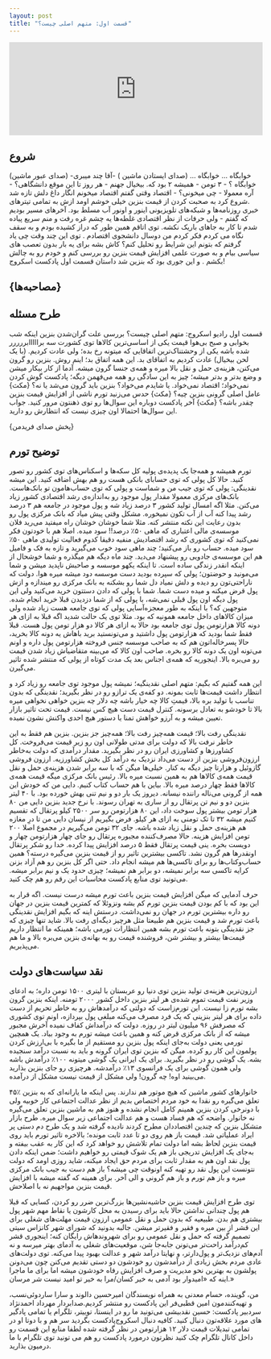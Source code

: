 ```yaml
---
layout: post
title: "قسمت اول: متهم اصلی چیست؟"
---
```


<iframe sandbox="allow-same-origin allow-scripts allow-top-navigation allow-popups allow-forms" scrolling="no" width="100%" height="185" frameborder="0" src="https://embed.radiopublic.com/e?if=scrooge-podcast-Wka3nl&ge=s1!f7f4bc13bb04d5d9e7b9d3be25e6283e5091df98"></iframe>


## شروع
(صدای عبور ماشین)
-خوابگاه …
خوابگاه …
(صدای ایستادن ماشین )
-آقا چند میبری خوابگاه ؟
\- ۳ تومن
\- همیشه ۲ بود که. بیخیال جهنم
\- هر روز تا این موقع دانشگاهی؟
\- آره معمولا
\- چی میخونی؟
\- اقتصاد
وقتی گفتم اقتصاد میخونم انگار داغ دلش تازه شد .شروع کرد به صحبت کردن از قیمت بنزین خیلی خوشم اومد ازش به تمامی تیترهای خبری روزنامه‌ها و شبکه‌های تلویزیونی اینور و اونور آب مسلط بود.
آخرهای مسیر بودیم که گفتم
\-  ولی حرفات از نظر اقتصادی غلطه‌ها
یه چشم غره رفت و منم سریع پیاده شدم تا کار به جاهای باریک نکشه.
توی اتاقم همین طور که دراز کشیده بودم و به سقف نگاه می کردم فکر کردم من دوسال دانشجوی اقتصادم . توی این چند وقت چی یاد گرفتم که بتونم این شرایط رو تحلیل کنم؟ کاش بشه برای یه بار بدون تعصب های سیاسی بیام و به صورت علمی افزایش قیمت بنزین رو بررسی کنم و خودم رو به چالش بکشم . و این جوری بود که بنزین شد داستان قسمت اول پادکست اسکروج!

## {مصاحبه‌ها}

## طرح مسئله
قسمت اول رادیو اسکروج: متهم اصلی چیست؟ بررسی علت گران‌شدن بنزین
اینکه شب بخوابی و صبح بی‌هوا قیمت یکی از اساسی‌ترین کالاها توی کشورت سه برااااابررررر شده باشه یکی از وحشتناک‌ترین اتفاقایی که میتونه رخ بده؛ ولی عادت کردیم. (با یک لحن بیخیال)
عادت کردیم به اتفاقای بد. این همه اتفاق بد؛ اینم روش.
بنزین رو گرون می‌کنن، هزینه‌ی حمل و نقل بالا میره و همه‌ی جنسا گرون میشه. آدما از کار بیکار میشن و وضع بدتر و بدتر میشه؛ چیز به این سادگی رو همه می‌فهمن دیگه؛ پادکست گوش کردن نمی‌خواد؛ اقتصاد نمی‌خواد.
یا شایدم می‌خواد؟ بنزین باید گرون می‌شد یا نه؟ {مکث} عامل اصلی گرونی بنزین چیه؟ {مکث} حدس می‌زنید تورم ناشی از افزایش قیمت بنزین چقدر باشه؟ {مکث}
آخر پادکست دوباره این سوال‌ها رو توی ذهنتون مرور کنید. جواب این سوال‌ها احتمالا اون چیزی نیست که انتظارش رو دارید.

{پخش صدای فریدمن}

## توضیح تورم
تورم همیشه و همه‌جا یک پدیده‌ی پولیه
کل سکه‌ها و اسکناس‌های توی کشور رو تصور کنید. حالا کل پولی که توی حسابای بانکی هست رو هم بهش اضافه کنید. این میشه نقدینگی: پولی که توی جیب من و شماست و پولی که توی حساب‌هامون تو بانک‌هاست.
بانک‌های مرکزی معمولا مقدار پول موجود رو به‌اندازه‌ی رشد اقتصادی کشور زیاد می‌کنن. مثلا اگه امسال تولید کشور ۳ درصد زیاد شه و پول موجود در جامعه هم ۳ درصد رشد پیدا کنه آب از آب تکون نمیخوره. مشکل وقتی پیش میاد که بانک مرکزی پول رو بدون رعایت این نکته منتشر کنه.
مثلا شما خوشان خوشان راه میفتید می‌رید فلان موسسه‌ی مالی اعتباری که ماهی ۵۰٪ درصد!! سود میده. اصلا هم با خودتون فکر نمی‌کنید که توی کشوری که رشد اقتصادیش منفیه دقیقا کدوم فعالیت تولیدی ماهی ۵۰٪ سود میده. حساب رو باز می‌کنید؛ چند ماهی سود خوب می‌گیرید و تازه به فک و فامیل هم این موسسه‌ی جادویی رو پیشنهاد می‌دید. چند ماه دیگه هم میگذره و شما خوشحال از اینکه انقدر زندگی ساده است. تا اینکه یکهو موسسه و صاحبش ناپدید میشن و شما می‌مونید و حوضتون؛ پولی که سپرده بودید دست موسسه دود میشه میره هوا.
دولت که ناراحتی‌تون رو دیده و دلش نمیاد دل شما رو بشکنه به بانک مرکزی رو میندازه و ازش پول قرض میکنه و میده دست شما. شما با پولی که دادن دستتون خرید می‌کنید ولی این پول دیگه اون پول قبلی نمی‌شه، با پولی که از شما دزدیدن قبلا خرید انجام شده. متوجهین که؟ با اینکه به طور معجزه‌آسایی پولی که توی جامعه هست زیاد شده ولی میزان کالاهای داخل جامعه همونیه که بود. مثلا توی یک حالت شدید اگه قبلا به ازای هر دونه کالا هزارتومن پول توی جامعه بود حالا به ازای هر کالا دو هزار تومن پول هست. قبلا فقط شما بودید که هزارتومن پول داشتید و می‌تونستید برید باهاش یه دونه کالا بخرید، حالا پسرخاله‌اتون هم که به صاحب موسسه جنس فروخته هزارتومن پول داره و اونم می‌تونه اون یک دونه کالا رو بخره. صاحب اون کالا که می‌بینه متقاضیاش زیاد شدن قیمت رو می‌بره بالا. اینجوریه که همه‌ی اجناس بعد یک مدت کوتاه از پولی که منتشر شده تاثیر می‌گیرن.

این همه گفتیم که بگیم: متهم اصلی نقدینگیه؛ نمیشه پول موجود توی جامعه رو زیاد کرد و انتظار داشت قیمت‌ها ثابت بمونه. دو کفه‌ی یک ترازو رو در نظر بگیرید؛ نقدینگی که بدون تناسب با تولید بره بالا، قیمتِ کالا چه خیار باشه چه دلار چه بنزین خواهی نخواهی میره بالا تا خودشو به تعادل برسونه. کنترل قیمت دست هیچ کس نیست. قیمت تحت تاثیر بازار تعیین میشه و به آرزو خواهش تمنا یا دستور هیچ احدی واکنش نشون نمیده.

نقدینگی رفت بالا؛ قیمت همه‌چیز رفت بالا؛ همه‌چیز جز بنزین. بنزین هم فقط به این خاطر نرفت بالا که دولت برای مدتی طولانی اون رو زیر قیمت می‌فروخت. کل کشاورزها و کشاورزی ایران رو در نظر بگیرید. مقدار درآمدی که دولت به‌خاطر ارزون‌فروشی بنزین از دست می‌داد نزدیک به درآمد کل بخش کشاورزیه. ارزون فروشی گازوئیل و هزارتا چیز دیگه به کنار.
خیلی‌ها میگن که با سه برابر شدن هزینه‌ی حمل و نقل قیمت همه‌ی کالاها هم به همین نسبت میره بالا. رئیس بانک مرکزی میگه قیمت همه‌ی کالاها فقط چهار درصد میره بالا. بیاین با هم حساب کتاب کنیم.
دایی من که خودش این همه از گرونی می‌ناله راننده نیسانه. دیروز یک بار دو و نیم تنی بهش خورده بود. با ۴۰ لیتر بنزین دو و نیم تن پرتقال رو از ساری به تهران رسوند. با نرخ جدید بنزین دایی من ۸۰ هزار تومن بیشتر پول سوخت داد، این ۸۰ هزارتومن رو سر ۲۵۰۰ کیلو پرتقال که تقسیم کنیم میشه ۳۲ تا تک تومنی به ازای هر کیلو. فرض بگیریم از نیسان دایی من تا درِ مغازه هم هزینه‌ی حمل و نقل زیاد شده باشه. جای ۳۲ تومن می‌گیریم در مجموع اصلا ۲۰۰ تومن افزایش هزینه. حالا مصرف‌کننده مجبوره پرتقال رو جای چهار هزارتومن چهار و دویست بخره. ینی قیمت پرتقال فقط ۵ درصد افزایش پیدا کرده. خدا رو شکر پرتقال اونقدرها هم گرون نشد.
تاکسی بیشترین تاثیر رو از قیمت بنزین می‌گیره درسته؟ همین حساب‌وکتاب‌ها رو برای تاکسی‌ها هم میشه انجام داد. حتی اگر کل بنزین رو هم آزاد بزنن کرایه تاکسی سه برابر نمیشه، دو برابر هم نمیشه؛ چیزی حدود یک و نیم برابر میشه. می‌تونید توی منابع پادکست محاسبات این رقم رو هم چک کنید.

حرف آدمایی که میگن افزایش قیمت بنزین باعث تورم میشه درست نیست. اگه قرار به این بود که با کم بودن قیمت بنزین تورم کم بشه ونزوئلا که کمترین قیمت بنزین در جهان رو داره بیشترین تورم در جهان رو نمی‌داشت. درستش اینه که بگیم افزایش نقدینگی باعث تورم شد و قیمت بنزین هم طبیعتا مثل هرچیز دیگه‌ای رفت بالا. شاید تنها چیزی که جز نقدینگی بتونه باعث تورم بشه همین انتظارات تورمی باشه؛ همینکه ما انتظار داریم قیمت‌ها بیشتر و بیشتر شن، فروشنده قیمت رو به بهانه‌ی بنزین می‌بره بالا و ما هم می‌پذیریم.

## نقد سیاست‌های دولت

ارزون‌ترین هزینه‌ی تولید بنزین توی دنیا رو عربستان با لیتری ۱۵۰۰ تومن داره؛ به ادعای وزیر نفت قیمت تموم شده‌ی هر لیتر بنزین داخل کشور ۲۰۰۰ تومنه. اینکه بنزین گرون بشه تورم زا نیست. این تورم‌زاست که دولتی که درآمدهاش رو به خاطر تحریم از دست داده برای هر لیتر بنزینی که یک فرد مصرف می‌کنه مبلغی پول بپردازه، اونم توی کشوری که مصرفش ۹۶ میلیون لیتر در روزه. دولت که درآمداش کفاف نمیده آخرش مجبور میشه که از بانک مرکزی قرض کنه و همین باعث میشه تورم به وجود بیاد. یک همچین تورمی یعنی دولت به‌جای اینکه پول بنزین رو مستقیم از ما بگیره با بی‌ارزش کردن پولمون این کار رو کرده.
میگن که بنزین توی ایران گرونه و باید به نسبت درآمد سنجیده بشه. یک گوشی رو در نظر بگیرید. برای یک ایرانی یک گوشی میتونه ۱۰۰٪ درآمدش باشه ولی همون گوشی برای یک فرانسوی ۱۳٪ درآمدشه. هرچیزی رو جای بنزین بذارید می‌بینید اوه! چه گرون! ولی مشکل از قیمت نیست مشکل از درآمده.

۴۵٪ خانوارهای کشور ماشین که هیچ موتور هم ندارند. پس اینکه ما یارانه‌ای که به بنزین تعلق می‌گیره رو نقدا به خود مردم اختصاص بدیم از نظر عدالت اجتماعی کار خوبیه ولی با دونرخی کردن بنزین همینم کامل انجام نشده و هنوز هم به ماشین بنزین تعلق می‌گیره نه خانوار. واضحه که هم فساد هست و هم عدالت اجتماعی زیر سوال میره. طرح بازار متشکل بنزین که چندین اقتصاددان مطرح کردند نادیده گرفته شد و یک طرح دم دستی پر ایراد عملیاتی شد. قیمت باز هم روی دو تا عدد ثابت مونده؛ بالاخره تاثیر تورم باید روی قیمت بنزین لحاظ بشه اما دولت تمام تلاشش رو خواهد کرد که این کار به عقب بیفته و به‌جای یک افزایش تدریجی باز هم یک شوک قیمتی رو خواهیم داشت؛ ضمن اینکه دادن پول نقد اون هم به مقدار ثابت برای مردم حق ایجاد میکنه، شاید روزی اومد که دولت نتونست این پول نقد رو تهیه کنه اونوقت چی میشه؟ باز هم دست به جیب بانک مرکزی میره و باز هم تورم و باز هم گرونی و الی آخر. برای همینه که گفته میشه با افزایش قیمت بنزین مواجهیم نه با اصلاحش. 

توی طرح افزایش قیمت بنزین حاشیه‌نشین‌ها بزرگ‌ترین ضرر رو کردن، کسایی که قبلا هم پول چندانی نداشتن حالا باید برای رسیدن به محل کارشون یا نقاط مهم شهر پول بیشتری هم بدن. طبیعیه که بدون حمل و نقل عمومی ارزون قیمت مهلت‌های شغلی برای این قشر از بین میره و فقیر و فقیرتر میشن.
جالبه بدونید که شورای شهر کانزاس سیتی تصمیم گرفته که حمل و نقل عمومی رو برای شهروندهاش رایگان کنه؛ اینجوری قشر کم‌درآمد راحت‌تر می‌تونن جابه‌جا شن، موقعیت‌های شغلی به آدمای بهتر میرسه و نه آدم‌های نزدیک‌تر و پول‌دارتر، و نهایتا درآمد شهر و عدالت بهبود پیدا می‌کنه.
توی دولت‌های عادی مردم بخش زیادی از درآمدشون رو خودشون دو دستی تقدیم می‌کنن چون می‌دونن پولشون به بهترین نحو مدیریت و صرف افزایش رفاه خودشون میشه اما برای ما ماجرا اینه که «امیدوار بود آدمی به خیر کسان/مرا به خیر تو امید نیست شر مرسان.»

                   
من، گوینده، حسام معدنی به همراه نویسندگان امیرحسین دالوند و سارا ساردوئی‌نسب، و تهیه‌کنندمون امین قطبی‌فر این پادکست رو منتشر کردیم.صدابردار مهرداد احمدنژاد سردبیر پادکست: حسین نقدبیشی
می‌تونید ما رو در اینستا، توییتر، تلگرام یا تمامی پادگیر های مورد علاقه‌تون دنبال کنید. کافیه دنبال اسکروج‌پادکست بگردید سر هم و با دوتا او
 در تمامی تبدیلات قیمت دلار ۱۲ هزارتومن در نظر گرفته شده لطفا منابع این قسمت رو داخل کانال تلگرام چک کنید نظرتون درمورد پادکست رو هم می تونید توی تلگرام با ما درمیون بذارید.

